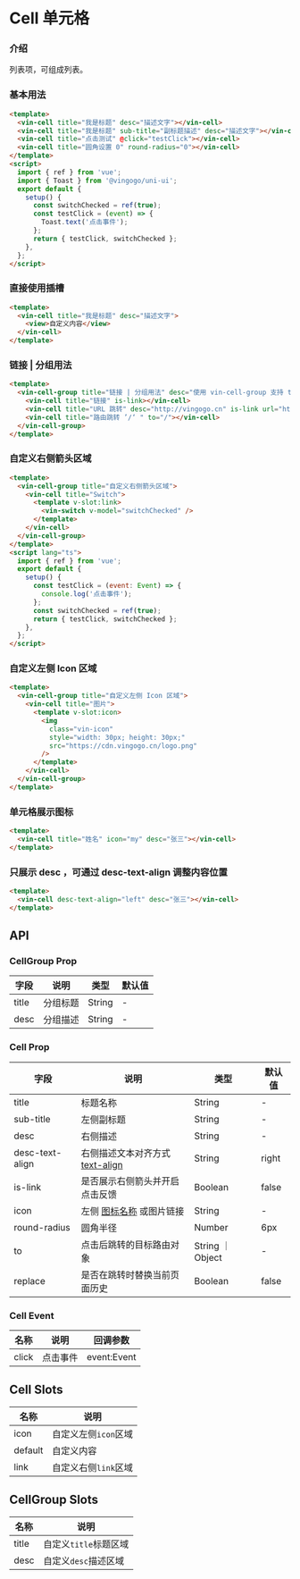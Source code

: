 # Cell 单元格

### 介绍

列表项，可组成列表。

### 基本用法

```html
<template>
  <vin-cell title="我是标题" desc="描述文字"></vin-cell>
  <vin-cell title="我是标题" sub-title="副标题描述" desc="描述文字"></vin-cell>
  <vin-cell title="点击测试" @click="testClick"></vin-cell>
  <vin-cell title="圆角设置 0" round-radius="0"></vin-cell>
</template>
<script>
  import { ref } from 'vue';
  import { Toast } from '@vingogo/uni-ui';
  export default {
    setup() {
      const switchChecked = ref(true);
      const testClick = (event) => {
        Toast.text('点击事件');
      };
      return { testClick, switchChecked };
    },
  };
</script>
```

### 直接使用插槽

```html
<template>
  <vin-cell title="我是标题" desc="描述文字">
    <view>自定义内容</view>
  </vin-cell>
</template>
```

### 链接 | 分组用法

```html
<template>
  <vin-cell-group title="链接 | 分组用法" desc="使用 vin-cell-group 支持 title desc slots">
    <vin-cell title="链接" is-link></vin-cell>
    <vin-cell title="URL 跳转" desc="http://vingogo.cn" is-link url="http://vingogo.cn"></vin-cell>
    <vin-cell title="路由跳转 ’/‘ " to="/"></vin-cell>
  </vin-cell-group>
</template>
```

### 自定义右侧箭头区域

```html
<template>
  <vin-cell-group title="自定义右侧箭头区域">
    <vin-cell title="Switch">
      <template v-slot:link>
        <vin-switch v-model="switchChecked" />
      </template>
    </vin-cell>
  </vin-cell-group>
</template>
<script lang="ts">
  import { ref } from 'vue';
  export default {
    setup() {
      const testClick = (event: Event) => {
        console.log('点击事件');
      };
      const switchChecked = ref(true);
      return { testClick, switchChecked };
    },
  };
</script>
```

### 自定义左侧 Icon 区域

```html
<template>
  <vin-cell-group title="自定义左侧 Icon 区域">
    <vin-cell title="图片">
      <template v-slot:icon>
        <img
          class="vin-icon"
          style="width: 30px; height: 30px;"
          src="https://cdn.vingogo.cn/logo.png"
        />
      </template>
    </vin-cell>
  </vin-cell-group>
</template>
```

### 单元格展示图标

```html
<template>
  <vin-cell title="姓名" icon="my" desc="张三"></vin-cell>
</template>
```

### 只展示 desc ，可通过 desc-text-align 调整内容位置

```html
<template>
  <vin-cell desc-text-align="left" desc="张三"></vin-cell>
</template>
```

## API

### CellGroup Prop

| 字段  | 说明     | 类型   | 默认值 |
| ----- | -------- | ------ | ------ |
| title | 分组标题 | String | -      |
| desc  | 分组描述 | String | -      |

### Cell Prop

| 字段            | 说明                                                                                         | 类型             | 默认值 |
| --------------- | -------------------------------------------------------------------------------------------- | ---------------- | ------ |
| title           | 标题名称                                                                                     | String           | -      |
| sub-title       | 左侧副标题                                                                                   | String           | -      |
| desc            | 右侧描述                                                                                     | String           | -      |
| desc-text-align | 右侧描述文本对齐方式 [text-align](https://www.w3school.com.cn/cssref/pr_text_text-align.asp) | String           | right  |
| is-link         | 是否展示右侧箭头并开启点击反馈                                                               | Boolean          | false  |
| icon            | 左侧 [图标名称](/docs/components/icon.html) 或图片链接                                       | String           | -      |
| round-radius    | 圆角半径                                                                                     | Number           | 6px    |
| to              | 点击后跳转的目标路由对象                                                                     | String ｜ Object | -      |
| replace         | 是否在跳转时替换当前页面历史                                                                 | Boolean          | false  |

### Cell Event

| 名称  | 说明     | 回调参数    |
| ----- | -------- | ----------- |
| click | 点击事件 | event:Event |

## Cell Slots

| 名称    | 说明                 |
| ------- | -------------------- |
| icon    | 自定义左侧`icon`区域 |
| default | 自定义内容           |
| link    | 自定义右侧`link`区域 |

## CellGroup Slots

| 名称  | 说明                  |
| ----- | --------------------- |
| title | 自定义`title`标题区域 |
| desc  | 自定义`desc`描述区域  |

